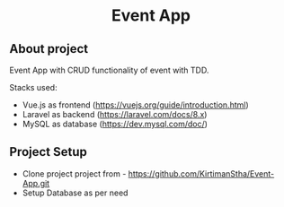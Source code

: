 <h1 align="center">Event App</h1>


## About project

Event App with CRUD functionality of event with TDD.

Stacks used:

- Vue.js as frontend (https://vuejs.org/guide/introduction.html)
- Laravel as backend (https://laravel.com/docs/8.x)
- MySQL as database (https://dev.mysql.com/doc/)

## Project Setup

- Clone project project from - https://github.com/KirtimanStha/Event-App.git
- Setup Database as per need
